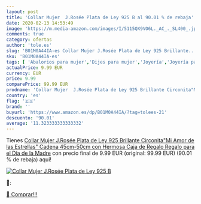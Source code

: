 ```yaml
---
layout: post
title: 'Collar Mujer  J.Rosée Plata de Ley 925 B al 90.01 % de rebaja'
date: 2020-02-13 14:53:49
image: 'https://m.media-amazon.com/images/I/5115QX9VO6L._AC_._SL400_.jpg'
comments: true
category: ofertas
author: 'tole.es'
slug: 'B01M0A44IA-es Collar Mujer J.Rosée Plata de Ley 925 Brillante...'
sku: 'B01M0A44IA-es'
tags: [ 'Abalorios para mujer','Dijes para mujer','Joyería','Joyería para mujer','de','ley','plata', ]
actualPrice: 9.99 EUR
currency: EUR
price: 9.99
comparePrice: 99.99 EUR
prodname: 'Collar Mujer  J.Rosée Plata de Ley 925 Brillante Circonita"Mi Amor de las Estrellas" Cadena 45cm-50cm con Hermosa Caja de Regalo Regalo para el Día de la Madre'
country: 'es'
flag: '🇪🇸'
brand: ''
buyurl: 'https://www.amazon.es/dp/B01M0A44IA/?tag=tolees-21'
descuento: '90.01'
average: '11.323333333333332'
---
```


Tienes [Collar Mujer  J.Rosée Plata de Ley 925 Brillante Circonita"Mi Amor de las Estrellas" Cadena 45cm-50cm con Hermosa Caja de Regalo Regalo para el Día de la Madre](https://www.amazon.es/dp/B01M0A44IA/?tag=tolees-21) con precio final de  9.99 EUR (original: 99.99 EUR) (90.01 %  de rebaja) aqui!

[![Collar Mujer  J.Rosée Plata de Ley 925 B](https://m.media-amazon.com/images/I/5115QX9VO6L._AC_._SL400_.jpg)](https://www.amazon.es/dp/B01M0A44IA/?tag=tolees-21)

🔎:


[🛒 Comprar!!!](https://www.amazon.es/dp/B01M0A44IA/?tag=tolees-21)
